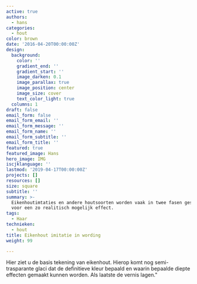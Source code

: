 ```yaml
---
active: true
authors:
  - hans
categories:
  - hout
color: brown
date: '2016-04-20T00:00:00Z'
design:
  background:
    color: ''
    gradient_end: ''
    gradient_start: ''
    image_darken: 0.1
    image_parallax: true
    image_position: center
    image_size: cover
    text_color_light: true
  columns: 1
draft: false
email_form: false
email_form_email: ''
email_form_message: ''
email_form_name: ''
email_form_subtitle: ''
email_form_title: ''
featured: true
featured_image: Hans
hero_image: IMG
iscjklanguage: ''
lastmod: '2019-04-17T00:00:00Z'
projects: []
resources: []
size: square
subtitle: ''
summary: >-
  Eikenhoutimtaties en andere houtsoorten worden vaak in twee fasen geschilderd
  voor een zo realitisch mogelijk effect.
tags:
  - Haar
technieken:
  - hout
title: Eikenhout imitatie in wording
weight: 99

---
```


Hier ziet u de basis tekening van eikenhout. Hierop komt nog semi-trasparante glaci dat de definitieve kleur bepaald en waarin bepaalde diepte effecten gemaakt kunnen worden. Als laatste de vernis lagen."
